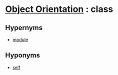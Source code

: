 # [Object Orientation][1] : class

## Hypernyms

  - [module](module.md)
  
## Hyponyms

  - [self](self.md)

[1]: README.md
